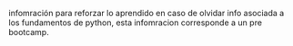 infomración para reforzar lo aprendido en caso de olvidar info asociada a los fundamentos de python, esta infomracion corresponde a un pre bootcamp.
